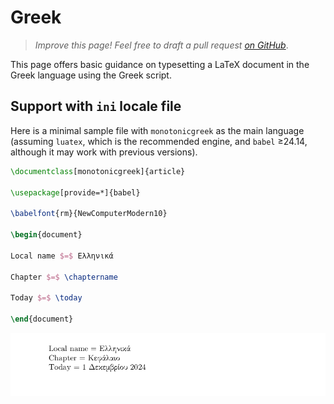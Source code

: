 # Greek

<blockquote>
  <p><em>Improve this page! Feel free to draft a pull request <a href="https://github.com/latex3/babel/tree/docs/docs">on GitHub</a></em>.</p>
</blockquote>

This page offers basic guidance on typesetting a LaTeX document in the
Greek language using the Greek script.

## Support with `ini` locale file

Here is a minimal sample file with `monotonicgreek` as the main language
(assuming `luatex`, which is the recommended engine, and `babel` ≥24.14,
although it may work with previous versions).

```tex
\documentclass[monotonicgreek]{article}

\usepackage[provide=*]{babel}

\babelfont{rm}{NewComputerModern10}

\begin{document}

Local name $=$ Ελληνικά

Chapter $=$ \chaptername

Today $=$ \today

\end{document}
```

![](../media/locale-monotonicgreek.png)
